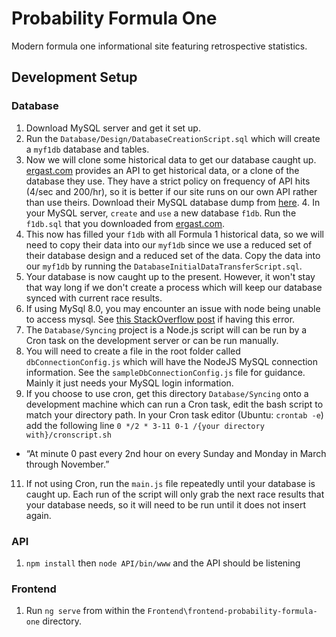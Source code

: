 # Probability Formula One
Modern formula one informational site featuring retrospective statistics.

## Development Setup
### Database
1. Download MySQL server and get it set up.
2. Run the `Database/Design/DatabaseCreationScript.sql` which will create a `myf1db` database and tables.
3. Now we will clone some historical data to get our database caught up. [ergast.com](http://ergast.com/mrd/) provides an API to get historical data, or a clone of the database they use. They have a strict policy on frequency of API hits (4/sec and 200/hr), so it is better if our site runs on our own API rather than use theirs. Download their MySQL database dump from [here](http://ergast.com/mrd/db/). 4. In your MySQL server, `create` and `use` a new database `f1db`. Run the `f1db.sql` that you downloaded from [ergast.com](http://ergast.com/mrd/db/).
5. This now has filled your `f1db` with all Formula 1 historical data, so we will need to copy their data into our `myf1db` since we use a reduced set of their database design and a reduced set of the data. Copy the data into our `myf1db` by running the `DatabaseInitialDataTransferScript.sql`.
6. Your database is now caught up to the present. However, it won't stay that way long if we don't create a process which will keep our database synced with current race results.
7. If using MySql 8.0, you may encounter an issue with node being unable to access mysql. See [this StackOverflow post](https://stackoverflow.com/questions/50093144/mysql-8-0-client-does-not-support-authentication-protocol-requested-by-server) if having this error. 
8. The `Database/Syncing` project is a Node.js script will can be run by a Cron task on the development server or can be run manually.
9. You will need to create a file in the root folder called `dbConnectionConfig.js` which will have the NodeJS MySQL connection information. See the `sampleDbConnectionConfig.js` file for guidance. Mainly it just needs your MySQL login information.
10. If you choose to use cron, get this directory `Database/Syncing` onto a development machine which can run a Cron task, edit the bash script to match your directory path. In your Cron task editor (Ubuntu: `crontab -e`) add the following line `0 */2 * 3-11 0-1 /{your directory with}/cronscript.sh`
 - “At minute 0 past every 2nd hour on every Sunday and Monday in March through November.”
11. If not using Cron, run the `main.js` file repeatedly until your database is caught up. Each run of the script will only grab the next race results that your database needs, so it will need to be run until it does not insert again.

### API
1. `npm install` then `node API/bin/www` and the API should be listening

### Frontend
1. Run `ng serve` from within the `Frontend\frontend-probability-formula-one` directory.
